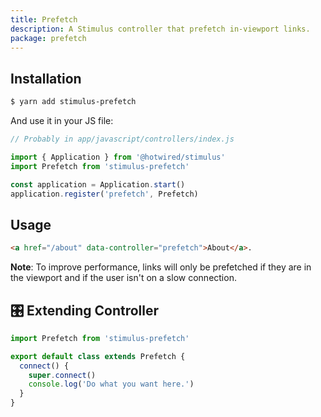 ```yaml
---
title: Prefetch
description: A Stimulus controller that prefetch in-viewport links.
package: prefetch
---
```


## Installation

```bash
$ yarn add stimulus-prefetch
```

And use it in your JS file:

```js
// Probably in app/javascript/controllers/index.js

import { Application } from '@hotwired/stimulus'
import Prefetch from 'stimulus-prefetch'

const application = Application.start()
application.register('prefetch', Prefetch)
```

<DocsDemoLink package-name="prefetch"></DocsDemoLink>

## Usage

```html
<a href="/about" data-controller="prefetch">About</a>.
```

**Note**: To improve performance, links will only be prefetched if they are in the viewport and if the user isn't on a slow connection.

## 🎛 Extending Controller

<DocsExtendingController>

```js
import Prefetch from 'stimulus-prefetch'

export default class extends Prefetch {
  connect() {
    super.connect()
    console.log('Do what you want here.')
  }
}
```

</DocsExtendingController>
